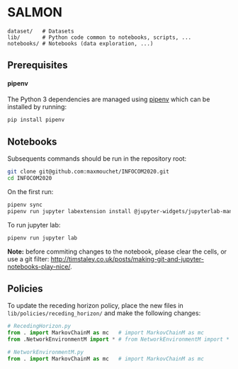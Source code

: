# SALMON

```
dataset/   # Datasets
lib/       # Python code common to notebooks, scripts, ...
notebooks/ # Notebooks (data exploration, ...)
```

## Prerequisites

#### pipenv

The Python 3 dependencies are managed using [pipenv](https://pipenv.readthedocs.io/en/latest/) which can be installed by running:

```bash
pip install pipenv
```

## Notebooks

Subsequents commands should be run in the repository root:

```bash
git clone git@github.com:maxmouchet/INFOCOM2020.git
cd INFOCOM2020
```

On the first run:

```bash
pipenv sync
pipenv run jupyter labextension install @jupyter-widgets/jupyterlab-manager
```

To run jupyter lab:

```bash
pipenv run jupyter lab
```

**Note:** before commiting changes to the notebook, please clear the cells, or use a git filter: http://timstaley.co.uk/posts/making-git-and-jupyter-notebooks-play-nice/.

## Policies

To update the receding horizon policy, place the new files in `lib/policies/receding_horizon/` and make the following changes:

```python
# RecedingHorizon.py
from . import MarkovChainM as mc   # import MarkovChainM as mc
from .NetworkEnvironmentM import * # from NetworkEnvironmentM import *

# NetworkEnvironmentM.py
from . import MarkovChainM as mc   # import MarkovChainM as mc
```
